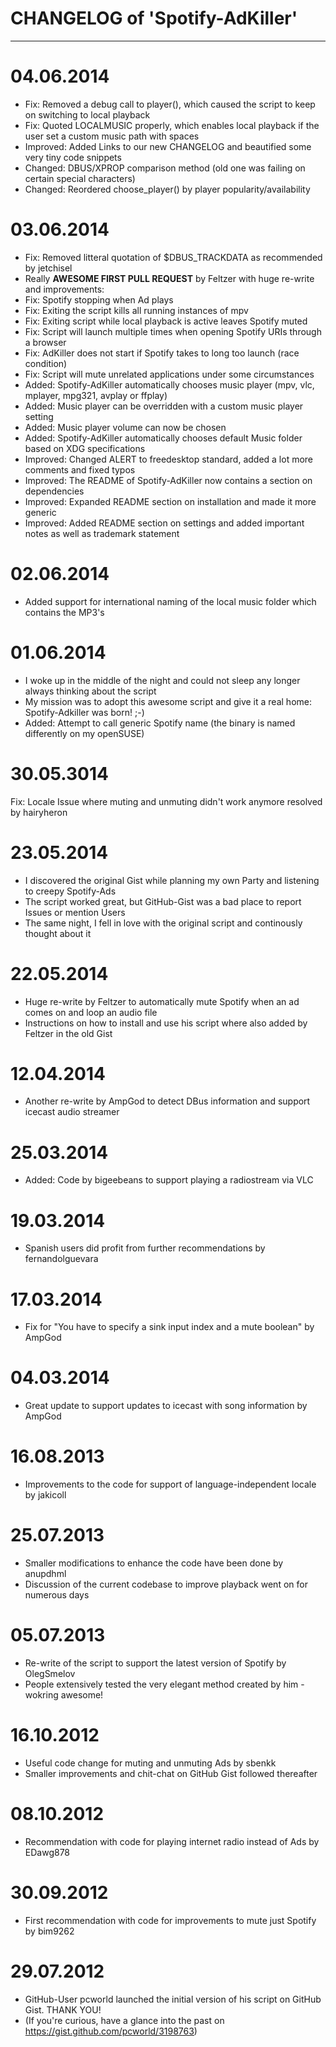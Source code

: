 # CHANGELOG of 'Spotify-AdKiller'
--------------------------------

# 04.06.2014

* Fix: Removed a debug call to player(), which caused the script to keep on switching to local playback
* Fix: Quoted LOCALMUSIC properly, which enables local playback if the user set a custom music path with spaces
* Improved: Added Links to our new CHANGELOG and beautified some very tiny code snippets
* Changed: DBUS/XPROP comparison method (old one was failing on certain special characters)
* Changed: Reordered choose_player() by player popularity/availability

# 03.06.2014

* Fix: Removed litteral quotation of $DBUS_TRACKDATA as recommended by jetchisel
* Really **AWESOME FIRST PULL REQUEST** by Feltzer with huge re-write and improvements:
* Fix: Spotify stopping when Ad plays
* Fix: Exiting the script kills all running instances of mpv
* Fix: Exiting script while local playback is active leaves Spotify muted
* Fix: Script will launch multiple times when opening Spotify URIs through a browser
* Fix: AdKiller does not start if Spotify takes to long too launch (race condition)
* Fix: Script will mute unrelated applications under some circumstances
* Added: Spotify-AdKiller automatically chooses music player (mpv, vlc, mplayer, mpg321, avplay or ffplay)
* Added: Music player can be overridden with a custom music player setting
* Added: Music player volume can now be chosen
* Added: Spotify-AdKiller automatically chooses default Music folder based on XDG specifications
* Improved: Changed ALERT to freedesktop standard, added a lot more comments and fixed typos
* Improved: The README of Spotify-AdKiller now contains a section on dependencies
* Improved: Expanded README section on installation and made it more generic
* Improved: Added README section on settings and added important notes as well as trademark statement

# 02.06.2014

* Added support for international naming of the local music folder which contains the MP3's

# 01.06.2014

* I woke up in the middle of the night and could not sleep any longer always thinking about the script
* My mission was to adopt this awesome script and give it a real home: Spotify-Adkiller was born! ;-)
* Added: Attempt to call generic Spotify name (the binary is named differently on my openSUSE)

# 30.05.3014

Fix: Locale Issue where muting and unmuting didn't work anymore resolved by hairyheron

# 23.05.2014

* I discovered the original Gist while planning my own Party and listening to creepy Spotify-Ads
* The script worked great, but GitHub-Gist was a bad place to report Issues or mention Users
* The same night, I fell in love with the original script and continously thought about it

# 22.05.2014

* Huge re-write by Feltzer to automatically mute Spotify when an ad comes on and loop an audio file
* Instructions on how to install and use his script where also added by Feltzer in the old Gist

# 12.04.2014

* Another re-write by AmpGod to detect DBus information and support icecast audio streamer

# 25.03.2014

* Added: Code by bigeebeans to support playing a radiostream via VLC

# 19.03.2014

* Spanish users did profit from further recommendations by fernandolguevara

# 17.03.2014

* Fix for "You have to specify a sink input index and a mute boolean" by AmpGod

# 04.03.2014

* Great update to support updates to icecast with song information by AmpGod

# 16.08.2013

* Improvements to the code for support of language-independent locale by jakicoll

# 25.07.2013

* Smaller modifications to enhance the code have been done by anupdhml
* Discussion of the current codebase to improve playback went on for numerous days

# 05.07.2013

* Re-write of the script to support the latest version of Spotify by OlegSmelov
* People extensively tested the very elegant method created by him - wokring awesome!

# 16.10.2012

* Useful code change for muting and unmuting Ads by sbenkk
* Smaller improvements and chit-chat on GitHub Gist followed thereafter

# 08.10.2012

* Recommendation with code for playing internet radio instead of Ads by EDawg878

# 30.09.2012

* First recommendation with code for improvements to mute just Spotify by bim9262

# 29.07.2012

* GitHub-User pcworld launched the initial version of his script on GitHub Gist. THANK YOU!
* (If you're curious, have a glance into the past on https://gist.github.com/pcworld/3198763)
